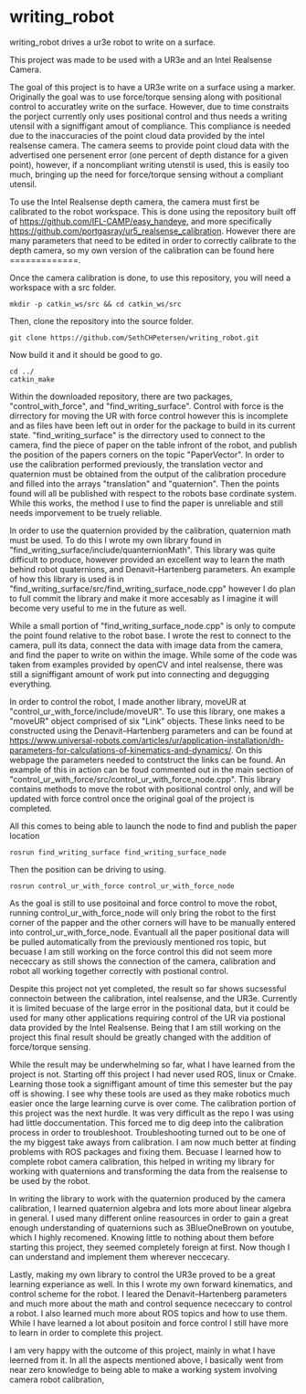 # writing_robot
writing_robot drives a ur3e robot to write on a surface.

This project was made to be used with a UR3e and an Intel Realsense Camera. 

The goal of this project is to have a UR3e write on a surface using a marker. Originally the goal was to use force/torque sensing along with positional control to accuratley write on the surface. However, due to time constraits the porject currently only uses positional control and thus needs a writing utensil with a signiffigant amout of compliance. This compliance is needed due to the inaccuracies of the point cloud data provided by the intel realsense camera. The camera seems to provide point cloud data with the advertised one persenent error (one percent of depth distance for a given point), however, if a noncompliant writing utenstil is used, this is easily too much, bringing up the need for force/torque sensing without a compliant utensil. 

To use the Intel Realsense depth camera, the camera must first be calibrated to the robot workspace. This is done using the repository built off of https://github.com/IFL-CAMP/easy_handeye, and more specifically https://github.com/portgasray/ur5_realsense_calibration. However there are many parameters that need to be edited in order to correctly calibrate to the depth camera, so my own version of the calibration can be found here =============.


Once the camera calibration is done, to use this repository, you will need a workspace with a src folder.
```
mkdir -p catkin_ws/src && cd catkin_ws/src
```

Then, clone the repository into the source folder.
```
git clone https://github.com/SethCHPetersen/writing_robot.git
```
Now build it and it should be good to go.
```
cd ../
catkin_make
```

Within the downloaded repository, there are two packages, "control_with_force", and "find_writing_surface". Control with force is the dirrectory for moving the UR with force control however this is incomplete and as files have been left out in order for the package to build in its current state. "find_writing_surface" is the dirrectory used to connect to the camera, find the piece of paper on the table infront of the robot, and publish the position of the papers corners on the topic "PaperVector". In order to use the calibration performed previously, the translation vector and quaternion must be obtained from the output of the calibration procedure and filled into the arrays "translation" and "quaternion". Then the points found will all be published with respect to the robots base cordinate system. While this works, the method I use to find the paper is unreliable and still needs imporvement to be truely reliable. 

In order to use the quaternion provided by the calibration, quaternion math must be used. To do this I wrote my own library found in "find_writing_surface/include/quanternionMath". This library was quite difficult to produce, however provided an excellent way to learn the math behind robot quaternions, and Denavit–Hartenberg parameters. An example of how this library is used is in "find_writing_surface/src/find_writing_surface_node.cpp" however I do plan to full commit the library and make it more accesably as I imagine it will become very useful to me in the future as well. 

While a small portion of "find_writing_surface_node.cpp" is only to compute the point found relative to the robot base. I wrote the rest to connect to the camera, pull its data, connect the data with image data from the camera, and find the paper to write on within the image. While some of the code was taken from examples provided by openCV and intel realsense, there was still a signiffigant amount of work put into connecting and degugging everything.

In order to control the robot, I made another library, moveUR at "control_ur_with_force/include/moveUR". To use this library, one makes a "moveUR" object comprised of six "Link" objects. These links need to be constructed using the Denavit–Hartenberg parameters and can be found at https://www.universal-robots.com/articles/ur/application-installation/dh-parameters-for-calculations-of-kinematics-and-dynamics/. On this webpage the parameters needed to contstruct the links can be found. An example of this in action can be foud commented out in the main section of "control_ur_with_force/src/control_ur_with_force_node.cpp". This library contains methods to move the robot with positional control only, and will be updated with force control once the original goal of the project is completed. 

All this comes to being able to launch the node to find and publish the paper location
```
rosrun find_writing_surface find_writing_surface_node 
```
Then the position can be driving to using.
```
rosrun control_ur_with_force control_ur_with_force_node
```

As the goal is still to use positoinal and force control to move the robot, running control_ur_with_force_node will only bring the robot to the first corner of the papper and the other corners will have to be manually entered into control_ur_with_force_node. Evantuall all the paper positional data will be pulled automatically from the previously mentioned ros topic, but becuase I am still working on the force control this did not seem more nececcary as still shows the connection of the camera, calibration and robot all working together correctly with postional control. 

Despite this project not yet completed, the result so far shows sucsessful connectoin between the calibration, intel realsense, and the UR3e. Currently it is limited becuase of the large error in the positional data, but it could be used for many other applications requiring control of the UR via postional data provided by the Intel Realsense. Being that I am still working on the project this final result should be greatly changed with the addition of force/torque sensing. 

While the result may be underwhelming so far, what I have learned from the project is not. Starting off this project I had never used ROS, linux or Cmake. Learning those took a signiffigant amount of time this semester but the pay off is showing. I see why these tools are used as they make robotics much easier once the large learning curve is over come. The calibration portion of this project was the next hurdle. It was very difficult as the repo I was using had little doccumentation. This forced me to dig deep into the calibration process in order to troubleshoot. Troubleshooting turned out to be one of the my biggest take aways from calibration. I am now much better at finding problems with ROS packages and fixing them. Becuase I learned how to complete robot camera calibration, this helped in writing my library for working with quaternions and transforming the data from the realsense to be used by the robot. 

In writing the library to work with the quaternion produced by the camera calibration, I learned quaternion algebra and lots more about linear algebra in general. I used many different online reasources in order to gain a great enough understanding of quaternions such as 3BlueOneBrown on youtube, which I highly recomened. Knowing little to nothing about them before starting this project, they seemed completely foreign at first. Now though I can understand and implement them wherever neccecary. 

Lastly, making my own library to control the UR3e proved to be a great learning experiance as well. In this I wrote my own forward kinematics, and control scheme for the robot. I leared the Denavit–Hartenberg parameters and much more about the math and control sequence nececcary to control a robot. I also learned much more about ROS topics and how to use them. While I have learned a lot about positoin and force control I still have more to learn in order to complete this project. 

I am very happy with the outcome of this project, mainly in what I have leerned from it. In all the aspects mentioned above, I basically went from near zero knowledge to being able to make a working system involving camera robot calibration,  







